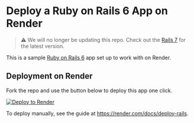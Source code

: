 # Deploy a Ruby on Rails 6 App on Render

> :warning: We will no longer be updating this repo. Check out the [Rails 7](https://github.com/render-examples/rails-7) for the latest version.

This is a sample [Ruby on Rails 6](https://rubyonrails.org/) app set up to work with on Render.

## Deployment on Render

Fork the repo and use the button below to deploy this app one click.

[![Deploy to Render](https://render.com/images/deploy-to-render-button.svg)](https://render.com/deploy)

To deploy manually, see the guide at https://render.com/docs/deploy-rails.
